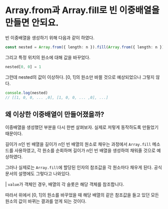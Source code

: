 # Array.from과 Array.fill로 빈 이중배열을 만들면 안되요.

빈 이중배열을 생성하기 위해 다음과 같이 하였다.

```ts
const nested = Array.from({ length: n }).fill(Array.from({ length: n }))
```

그리고 특정 위치의 원소에 대해 값을 바꾸었다.

```ts
nested[0, 0] = 1
```

그런데 nested의 값이 이상하다. [0, 1]의 원소만 바뀔 것으로 예상되었으나 그렇지 않다.

```ts
console.log(nested)
// [[1, 0, 0, ... ,0], [1, 0, 0, ... ,0], ...]
```

## 왜 이상한 이중배열이 만들어졌을까?
이중배열을 생성했던 부분을 다시 한번 살펴보자. 실제로 저렇게 동작하도록 만들었기 때문이다.

길이가 n인 빈 배열을 길이가 n인 빈 배열의 원소로 채우는 과정에서 `Array.fill` 메소드를 사용하였고, 각 원소를 순회하며 길이가 n인 빈 배열을 생성하여 채워줄 것으로 예상하였다.

그러나 실제로는 `Array.fill`에 할당된 인자의 참조값을 각 원소마다 채우게 된다. 공식문서의 설명에도 그렇다고 나와있다.

| `value`가 객체인 경우, 배열의 각 슬롯은 해당 객체를 참조합니다.

따라서 위에서 [0, 1]의 원소를 바꾸었을 때 해당 배열의 같은 참조값을 들고 있던 모든 원소의 값이 바뀌는 결과를 얻게 되는 것이다.